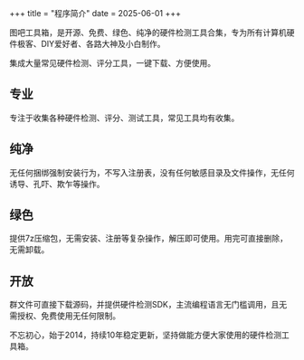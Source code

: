 +++
title = "程序简介"
date = 2025-06-01
+++

图吧工具箱，是开源、免费、绿色、纯净的硬件检测工具合集，专为所有计算机硬件极客、DIY爱好者、各路大神及小白制作。

集成大量常见硬件检测、评分工具，一键下载、方便使用。

## 专业

专注于收集各种硬件检测、评分、测试工具，常见工具均有收集。

## 纯净

无任何捆绑强制安装行为，不写入注册表，没有任何敏感目录及文件操作，无任何诱导、孔吓、欺乍等操作。

## 绿色

提供7z压缩包，无需安装、注册等复杂操作，解压即可使用。用完可直接删除，无需卸载。

## 开放

群文件可直接下载源码，并提供硬件检测SDK，主流编程语言无门槛调用，且无需授权、免费使用无任何限制。

不忘初心，始于2014，持续10年稳定更新，坚持做能方便大家使用的硬件检测工具箱。

